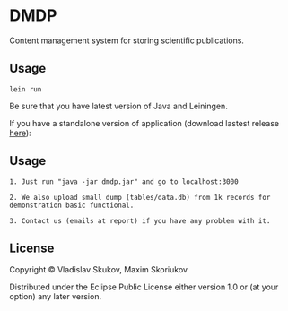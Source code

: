 # DMDP

Content management system for storing scientific publications.

## Usage

	lein run

Be sure that you have latest version of Java and Leiningen.

If you have a standalone version of application (download lastest release [here](https://github.com/flosca/dmdproject/releases/tag/v1.0.0)):

## Usage

	1. Just run "java -jar dmdp.jar" and go to localhost:3000

	2. We also upload small dump (tables/data.db) from 1k records for demonstration basic functional.

	3. Contact us (emails at report) if you have any problem with it.

## License

Copyright © Vladislav Skukov, Maxim Skoriukov

Distributed under the Eclipse Public License either version 1.0 or (at
your option) any later version.
